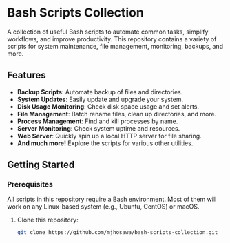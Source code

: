 # Bash Scripts Collection

A collection of useful Bash scripts to automate common tasks, simplify workflows, and improve productivity. This repository contains a variety of scripts for system maintenance, file management, monitoring, backups, and more.

## Features

- **Backup Scripts**: Automate backup of files and directories.
- **System Updates**: Easily update and upgrade your system.
- **Disk Usage Monitoring**: Check disk space usage and set alerts.
- **File Management**: Batch rename files, clean up directories, and more.
- **Process Management**: Find and kill processes by name.
- **Server Monitoring**: Check system uptime and resources.
- **Web Server**: Quickly spin up a local HTTP server for file sharing.
- **And much more!** Explore the scripts for various other utilities.

## Getting Started

### Prerequisites

All scripts in this repository require a Bash environment. Most of them will work on any Linux-based system (e.g., Ubuntu, CentOS) or macOS.

1. Clone this repository:

   ```bash
   git clone https://github.com/mjhosawa/bash-scripts-collection.git
